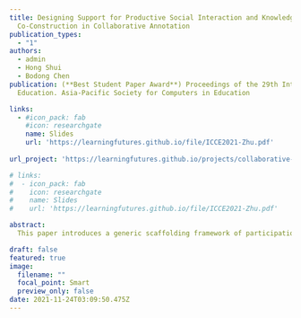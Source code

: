 ```yaml
---
title: Designing Support for Productive Social Interaction and Knowledge
  Co-Construction in Collaborative Annotation 
publication_types:
  - "1"
authors:
  - admin
  - Hong Shui
  - Bodong Chen
publication: (**Best Student Paper Award**) Proceedings of the 29th International Conference on Computers in
  Education. Asia-Pacific Society for Computers in Education

links:
  - #icon_pack: fab
    #icon: researchgate
    name: Slides
    url: 'https://learningfutures.github.io/file/ICCE2021-Zhu.pdf'
    
url_project: 'https://learningfutures.github.io/projects/collaborative-annotation.html'

# links:
#  - icon_pack: fab
#    icon: researchgate
#    name: Slides
#    url: 'https://learningfutures.github.io/file/ICCE2021-Zhu.pdf'

abstract:
  This paper introduces a generic scaffolding framework of participation roles that was co-designed by instructors and researchers to support collaborative learning activities in online classes. Informed by the CSCL literature, the framework specifies three participation roles–facilitator, synthesizer, and summarizer–that play distinct roles in each week’s collaborative activities. Using a web annotation tool named Hypothes. is, we piloted the framework in a fully online undergraduate course in Fall 2020. To examine how the framework facilitated social interaction and knowledge co-construction in the class, we conducted social network analysis and content analysis on students’ annotation data generated from their engagement with 18 readings. Results indicated the participation roles were enacted properly to a great extent and knowledge co-construction was facilitated when role-takers made high-level contributions. This study has practical implications for online teaching and collaborative learning.

draft: false
featured: true
image:
  filename: ""
  focal_point: Smart
  preview_only: false
date: 2021-11-24T03:09:50.475Z
---
```

